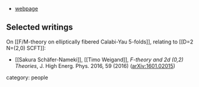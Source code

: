 
* [webpage](http://www.thphys.uni-heidelberg.de/~weigand/)

## Selected writings

On [[F/M-theory on elliptically fibered Calabi-Yau 5-folds]], relating to [[D=2 N=(2,0) SCFT]]:

* [[Sakura Schäfer-Nameki]], [[Timo Weigand]], _F-theory and 2d (0,2) Theories_, J. High Energ. Phys. 2016, 59 (2016) ([arXiv:1601.02015](https://arxiv.org/abs/1601.02015))

category: people

